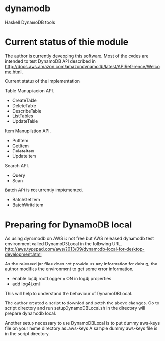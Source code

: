 dynamodb
========

Haskell DynamoDB tools

# Current status of thie module
The author is currently deveoping this software. Most of the codes are intended to test DynamoDB API described in 
http://docs.aws.amazon.com/amazondynamodb/latest/APIReference/Welcome.html.

Current status of the implementation

Table Manupilacion API.
* CreateTable
* DeleteTable
* DescribeTable
* ListTables
* UpdateTable

Item Manupilation API.
* PutItem
* GetItem
* DeleteItem
* UpdateItem

Search API.
* Query
* Scan

Batch API is not urrently implemented.
* BatchGetItem
* BatchWriteItem

# Preparing for DynamoDB local
As using dynamodb on AWS is not free but AWS released dynamodb test environment called DynamoDBLocal
in the following URL.
http://aws.typepad.com/aws/2013/09/dynamodb-local-for-desktop-development.html

As the released jar files does not provide us any information for debug, the author modifies
the environment to get some error information.

* enable log4j.rootLogger = ON in log4j.properties
* add log4j.xml

This will help to understand the behaviour of DynamoDBLocal.

The author created a script to downlod and patch the above changes.
Go to script directory and run setupDynamoDBLocal.sh in the directory will
prepare dynamodb local.

Another setup necessary to use DynamoDBLocal is to put dummy aws-keys file on your home directory as .aws-keys 
A sample dummy aws-keys file is in the script directory.




